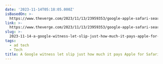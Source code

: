 ```yaml
---
date: '2023-11-14T05:18:05.000Z'
isBasedOn: >-
  https://www.theverge.com/2023/11/13/23959353/google-apple-safari-search-revenue-antitrust-trial
link: >-
  https://www.theverge.com/2023/11/13/23959353/google-apple-safari-search-revenue-antitrust-trial
slug: >-
  2023-11-14-a-google-witness-let-slip-just-how-much-it-pays-apple-for-safari-search-t
tags:
  - ad tech
  - Tech
title: A Google witness let slip just how much it pays Apple for Safari search - T
---
```


